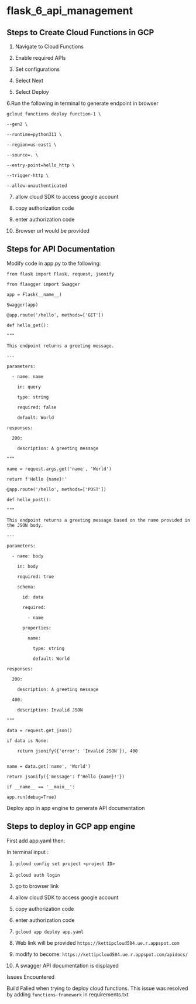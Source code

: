 # flask_6_api_management


## Steps to Create Cloud Functions in GCP

1. Navigate to Cloud Functions
  
2. Enable required APIs
   
3. Set configurations
   
4. Select Next
   
5. Select Deploy

6.Run the following in terminal to generate endpoint in browser
  
  `gcloud functions deploy function-1 \`
  
    --gen2 \
    
    --runtime=python311 \
    
    --region=us-east1 \
    
    --source=. \
    
    --entry-point=hello_http \
    
    --trigger-http \
    
    --allow-unauthenticated

7. allow cloud SDK to access google account

8. copy authorization code 

9. enter authorization code

10. Browser url would be provided

## Steps for API Documentation 

Modify code in app.py to the following:


`from flask import Flask, request, jsonify`

`from flasgger import Swagger`


`app = Flask(__name__)`

`Swagger(app)`


`@app.route('/hello', methods=['GET'])`

`def hello_get():`

    """
    
    This endpoint returns a greeting message.
    
    ---
    
    parameters:
    
      - name: name
      
        in: query
        
        type: string
        
        required: false
        
        default: World
        
    responses:
    
      200:
      
        description: A greeting message
        
    """
    
    name = request.args.get('name', 'World')
    
    return f'Hello {name}!'
    

`@app.route('/hello', methods=['POST'])`

`def hello_post():`

    """
    
    This endpoint returns a greeting message based on the name provided in the JSON body.
    
    ---
    
    parameters:
    
      - name: body
      
        in: body
        
        required: true
        
        schema:
        
          id: data
          
          required:
          
            - name
            
          properties:
          
            name:
            
              type: string
              
              default: World
              
    responses:
    
      200:
      
        description: A greeting message
        
      400:
      
        description: Invalid JSON
        
    """
    
    data = request.get_json()
    
    if data is None:
    
        return jsonify({'error': 'Invalid JSON'}), 400
        
    
    name = data.get('name', 'World')
    
    return jsonify({'message': f'Hello {name}!'})

`if __name__ == '__main__':`

    app.run(debug=True)


Deploy app in app engine to generate API documentation

## Steps to deploy in GCP app engine

First add app.yaml then:

In terminal input :

1. `gcloud config set project <project ID>`
  
2. `gcloud auth login`

3. go to browser link

4. allow cloud SDK to access google account

5. copy authorization code 

7. enter authorization code

8. `gcloud app deploy app.yaml`

9. Web link will be provided `https://kettipcloud504.ue.r.appspot.com`

10. modify to become: `https://kettipcloud504.ue.r.appspot.com/apidocs/`

11. A swagger API documentation is displayed


Issues Encountered

Build Falied when trying to deploy cloud functions. This issue was resolved by adding  `functions-framework` in requirements.txt

